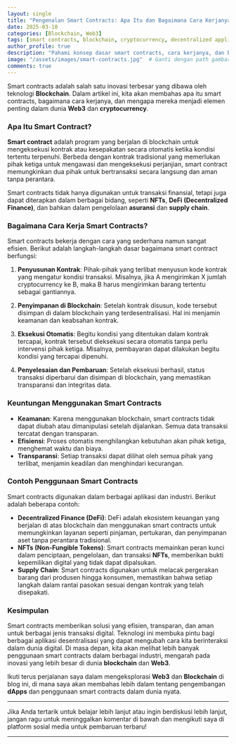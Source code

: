 ```yaml
---
layout: single
title: "Pengenalan Smart Contracts: Apa Itu dan Bagaimana Cara Kerjanya?"
date: 2025-03-10
categories: [Blockchain, Web3]
tags: [smart contracts, blockchain, cryptocurrency, decentralized applications, NFTs]
author_profile: true
description: "Pahami konsep dasar smart contracts, cara kerjanya, dan bagaimana teknologi ini digunakan untuk meningkatkan efisiensi dan keamanan transaksi di blockchain."
image: "/assets/images/smart-contracts.jpg"  # Ganti dengan path gambar terkait
comments: true
---
```


Smart contracts adalah salah satu inovasi terbesar yang dibawa oleh teknologi **Blockchain**. Dalam artikel ini, kita akan membahas apa itu smart contracts, bagaimana cara kerjanya, dan mengapa mereka menjadi elemen penting dalam dunia **Web3** dan **cryptocurrency**.

### Apa Itu Smart Contract?

**Smart contract** adalah program yang berjalan di blockchain untuk mengeksekusi kontrak atau kesepakatan secara otomatis ketika kondisi tertentu terpenuhi. Berbeda dengan kontrak tradisional yang memerlukan pihak ketiga untuk mengawasi dan mengeksekusi perjanjian, smart contract memungkinkan dua pihak untuk bertransaksi secara langsung dan aman tanpa perantara.

Smart contracts tidak hanya digunakan untuk transaksi finansial, tetapi juga dapat diterapkan dalam berbagai bidang, seperti **NFTs**, **DeFi (Decentralized Finance)**, dan bahkan dalam pengelolaan **asuransi** dan **supply chain**.

### Bagaimana Cara Kerja Smart Contracts?

Smart contracts bekerja dengan cara yang sederhana namun sangat efisien. Berikut adalah langkah-langkah dasar bagaimana smart contract berfungsi:

1. **Penyusunan Kontrak**: Pihak-pihak yang terlibat menyusun kode kontrak yang mengatur kondisi transaksi. Misalnya, jika A mengirimkan X jumlah cryptocurrency ke B, maka B harus mengirimkan barang tertentu sebagai gantiannya.
   
2. **Penyimpanan di Blockchain**: Setelah kontrak disusun, kode tersebut disimpan di dalam blockchain yang terdesentralisasi. Hal ini menjamin keamanan dan keabsahan kontrak.

3. **Eksekusi Otomatis**: Begitu kondisi yang ditentukan dalam kontrak tercapai, kontrak tersebut dieksekusi secara otomatis tanpa perlu intervensi pihak ketiga. Misalnya, pembayaran dapat dilakukan begitu kondisi yang tercapai dipenuhi.

4. **Penyelesaian dan Pembaruan**: Setelah eksekusi berhasil, status transaksi diperbarui dan disimpan di blockchain, yang memastikan transparansi dan integritas data.

### Keuntungan Menggunakan Smart Contracts

- **Keamanan**: Karena menggunakan blockchain, smart contracts tidak dapat diubah atau dimanipulasi setelah dijalankan. Semua data transaksi tercatat dengan transparan.
- **Efisiensi**: Proses otomatis menghilangkan kebutuhan akan pihak ketiga, menghemat waktu dan biaya.
- **Transparansi**: Setiap transaksi dapat dilihat oleh semua pihak yang terlibat, menjamin keadilan dan menghindari kecurangan.

### Contoh Penggunaan Smart Contracts

Smart contracts digunakan dalam berbagai aplikasi dan industri. Berikut adalah beberapa contoh:

- **Decentralized Finance (DeFi)**: DeFi adalah ekosistem keuangan yang berjalan di atas blockchain dan menggunakan smart contracts untuk memungkinkan layanan seperti pinjaman, pertukaran, dan penyimpanan aset tanpa perantara tradisional.
- **NFTs (Non-Fungible Tokens)**: Smart contracts memainkan peran kunci dalam penciptaan, pengelolaan, dan transaksi **NFTs**, memberikan bukti kepemilikan digital yang tidak dapat dipalsukan.
- **Supply Chain**: Smart contracts digunakan untuk melacak pergerakan barang dari produsen hingga konsumen, memastikan bahwa setiap langkah dalam rantai pasokan sesuai dengan kontrak yang telah disepakati.

### Kesimpulan

Smart contracts memberikan solusi yang efisien, transparan, dan aman untuk berbagai jenis transaksi digital. Teknologi ini membuka pintu bagi berbagai aplikasi desentralisasi yang dapat mengubah cara kita berinteraksi dalam dunia digital. Di masa depan, kita akan melihat lebih banyak penggunaan smart contracts dalam berbagai industri, mengarah pada inovasi yang lebih besar di dunia **blockchain** dan **Web3**.

Ikuti terus perjalanan saya dalam mengeksplorasi **Web3** dan **Blockchain** di blog ini, di mana saya akan membahas lebih dalam tentang pengembangan **dApps** dan penggunaan smart contracts dalam dunia nyata.

---

Jika Anda tertarik untuk belajar lebih lanjut atau ingin berdiskusi lebih lanjut, jangan ragu untuk meninggalkan komentar di bawah dan mengikuti saya di platform sosial media untuk pembaruan terbaru!

---
